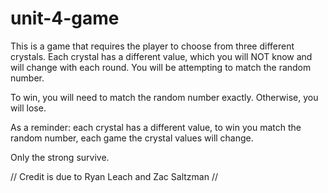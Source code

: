 # unit-4-game

This is a game that requires the player to choose from three different crystals. Each crystal has a different value, which you will NOT know and will change with each round. You will be attempting to match the random number.

To win, you will need to match the random number exactly. Otherwise, you will lose.

As a reminder: each crystal has a different value, to win you match the random number, each game the crystal values will change.

Only the strong survive.

// Credit is due to Ryan Leach and Zac Saltzman //